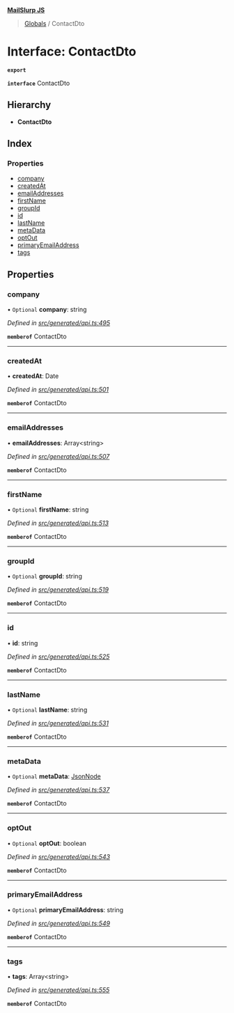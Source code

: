 **[MailSlurp JS](../README.md)**

> [Globals](../README.md) / ContactDto

# Interface: ContactDto

**`export`** 

**`interface`** ContactDto

## Hierarchy

* **ContactDto**

## Index

### Properties

* [company](contactdto.md#company)
* [createdAt](contactdto.md#createdat)
* [emailAddresses](contactdto.md#emailaddresses)
* [firstName](contactdto.md#firstname)
* [groupId](contactdto.md#groupid)
* [id](contactdto.md#id)
* [lastName](contactdto.md#lastname)
* [metaData](contactdto.md#metadata)
* [optOut](contactdto.md#optout)
* [primaryEmailAddress](contactdto.md#primaryemailaddress)
* [tags](contactdto.md#tags)

## Properties

### company

• `Optional` **company**: string

*Defined in [src/generated/api.ts:495](https://github.com/mailslurp/mailslurp-client/blob/24bff2e/src/generated/api.ts#L495)*

**`memberof`** ContactDto

___

### createdAt

•  **createdAt**: Date

*Defined in [src/generated/api.ts:501](https://github.com/mailslurp/mailslurp-client/blob/24bff2e/src/generated/api.ts#L501)*

**`memberof`** ContactDto

___

### emailAddresses

•  **emailAddresses**: Array\<string>

*Defined in [src/generated/api.ts:507](https://github.com/mailslurp/mailslurp-client/blob/24bff2e/src/generated/api.ts#L507)*

**`memberof`** ContactDto

___

### firstName

• `Optional` **firstName**: string

*Defined in [src/generated/api.ts:513](https://github.com/mailslurp/mailslurp-client/blob/24bff2e/src/generated/api.ts#L513)*

**`memberof`** ContactDto

___

### groupId

• `Optional` **groupId**: string

*Defined in [src/generated/api.ts:519](https://github.com/mailslurp/mailslurp-client/blob/24bff2e/src/generated/api.ts#L519)*

**`memberof`** ContactDto

___

### id

•  **id**: string

*Defined in [src/generated/api.ts:525](https://github.com/mailslurp/mailslurp-client/blob/24bff2e/src/generated/api.ts#L525)*

**`memberof`** ContactDto

___

### lastName

• `Optional` **lastName**: string

*Defined in [src/generated/api.ts:531](https://github.com/mailslurp/mailslurp-client/blob/24bff2e/src/generated/api.ts#L531)*

**`memberof`** ContactDto

___

### metaData

• `Optional` **metaData**: [JsonNode](jsonnode.md)

*Defined in [src/generated/api.ts:537](https://github.com/mailslurp/mailslurp-client/blob/24bff2e/src/generated/api.ts#L537)*

**`memberof`** ContactDto

___

### optOut

• `Optional` **optOut**: boolean

*Defined in [src/generated/api.ts:543](https://github.com/mailslurp/mailslurp-client/blob/24bff2e/src/generated/api.ts#L543)*

**`memberof`** ContactDto

___

### primaryEmailAddress

• `Optional` **primaryEmailAddress**: string

*Defined in [src/generated/api.ts:549](https://github.com/mailslurp/mailslurp-client/blob/24bff2e/src/generated/api.ts#L549)*

**`memberof`** ContactDto

___

### tags

•  **tags**: Array\<string>

*Defined in [src/generated/api.ts:555](https://github.com/mailslurp/mailslurp-client/blob/24bff2e/src/generated/api.ts#L555)*

**`memberof`** ContactDto
